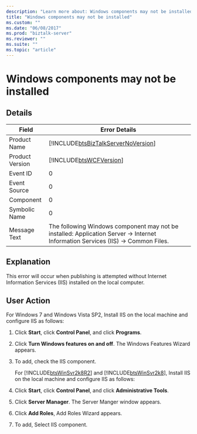 ```yaml
---
description: "Learn more about: Windows components may not be installed"
title: "Windows components may not be installed"
ms.custom: ""
ms.date: "06/08/2017"
ms.prod: "biztalk-server"
ms.reviewer: ""
ms.suite: ""
ms.topic: "article"
---
```

# Windows components may not be installed
## Details  

|     Field       |                                    Error Details                                   |
|-----------------|----------------------------------------------------------------------------------------------------------------------------------------|
|  Product Name   |                           [!INCLUDE[btsBizTalkServerNoVersion](../includes/btsbiztalkservernoversion-md.md)]                           |
| Product Version |                                       [!INCLUDE[btsWCFVersion](../includes/btswcfversion-md.md)]                                       |
|    Event ID     |                                                                   0                                                                    |
|  Event Source   |                                                                   0                                                                    |
|    Component    |                                                                   0                                                                    |
|  Symbolic Name  |                                                                   0                                                                    |
|  Message Text   | The following Windows component may not be installed: Application Server -&gt; Internet Information Services (IIS) -&gt; Common Files. |

## Explanation  
 This error will occur when publishing is attempted without Internet Information Services (IIS) installed on the local computer.  

## User Action  
 For Windows 7 and Windows Vista SP2, Install IIS on the local machine and configure IIS as follows:  

1. Click **Start**, click **Control Panel**, and click **Programs**.  

2. Click **Turn Windows features on and off**. The Windows Features Wizard appears.  

3. To add, check the IIS component.  

   For [!INCLUDE[btsWinSvr2k8R2](../includes/btswinsvr2k8r2-md.md)] and [!INCLUDE[btsWinSvr2k8](../includes/btswinsvr2k8-md.md)], Install IIS on the local machine and configure IIS as follows:  

4. Click **Start**, click **Control Panel**, and click **Administrative Tools**.  

5. Click **Server Manager**. The Server Manger window appears.  

6. Click **Add Roles**, Add Roles Wizard appears.  

7. To add, Select IIS component.
